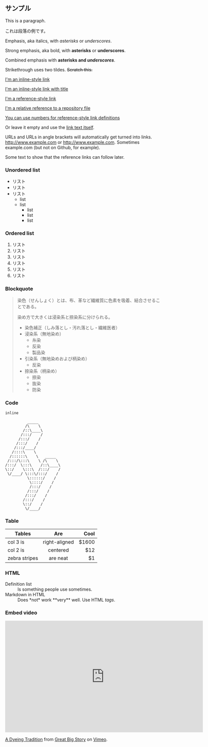 ## サンプル

This is a paragraph.

これは段落の例です。

Emphasis, aka italics, with _asterisks_ or _underscores_.

Strong emphasis, aka bold, with **asterisks** or **underscores**.

Combined emphasis with **asterisks and _underscores_**.

Strikethrough uses two tildes. ~~Scratch this.~~

[I'm an inline-style link](https://www.google.com)

[I'm an inline-style link with title](https://www.google.com "Google's Homepage")

[I'm a reference-style link][arbitrary case-insensitive reference text]

[I'm a relative reference to a repository file](../blob/master/LICENSE)

[You can use numbers for reference-style link definitions][1]

Or leave it empty and use the [link text itself].

URLs and URLs in angle brackets will automatically get turned into links.
http://www.example.com or <http://www.example.com>. Sometimes
example.com (but not on Github, for example).

Some text to show that the reference links can follow later.

[arbitrary case-insensitive reference text]: https://www.mozilla.org
[1]: http://slashdot.org
[link text itself]: http://www.reddit.com

### Unordered list

- リスト
- リスト
- リスト
  - list
  - list
    - list
    - list
    - list

### Ordered list

1. リスト
2. リスト
3. リスト
4. リスト
5. リスト
6. リスト

### Blockquote

> 染色（せんしょく）とは、布、革など繊維質に色素を吸着、結合させることである。
>
> 染め方で大きくは浸染系と捺染系に分けられる。
>
> - 染色補正（しみ落とし・汚れ落とし・繊維医者）
> - 浸染系（無地染め）
>   - 糸染
>   - 反染
>   - 製品染
> - 引染系（無地染めおよび柄染め）
>   - 反染
> - 捺染系（柄染め）
>   - 捺染
>   - 抜染
>   - 防染

### Code

`inline`

```
          _____
         /\    \
        /::\____\
       /:::/    /
      /:::/    /
     /:::/    /
    /:::/____/
   /::::\    \
  /::::::\    \   _____
 /:::/\:::\    \ /\    \
/:::/  \:::\    /::\____\
\::/    \:::\  /:::/    /
 \/____/ \:::\/:::/    /
          \::::::/    /
           \::::/    /
           /:::/    /
          /:::/    /
         /:::/    /
        /:::/    /
        \::/    /
         \/____/

```

### Table

| Tables        |      Are      |   Cool |
| ------------- | :-----------: | -----: |
| col 3 is      | right-aligned | \$1600 |
| col 2 is      |   centered    |   \$12 |
| zebra stripes |   are neat    |    \$1 |

### HTML

<dl>
  <dt>Definition list</dt>
  <dd>Is something people use sometimes.</dd>

  <dt>Markdown in HTML</dt>
  <dd>Does *not* work **very** well. Use HTML <em>tags</em>.</dd>
</dl>

### Embed video

<iframe src="https://player.vimeo.com/video/305569091" width="640" height="360" frameborder="0" webkitallowfullscreen mozallowfullscreen allowfullscreen></iframe>
<p><a href="https://vimeo.com/305569091">A Dyeing Tradition</a> from <a href="https://vimeo.com/greatbigstory">Great Big Story</a> on <a href="https://vimeo.com">Vimeo</a>.</p>
